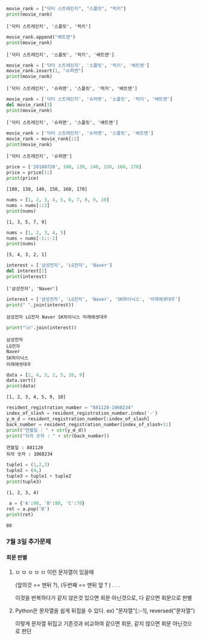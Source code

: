 ```python
movie_rank = ["닥터 스트레인지", "스플릿", "럭키"]
print(movie_rank)
```

    ['닥터 스트레인지', '스플릿', '럭키']



```python
movie_rank.append("배트맨")
print(movie_rank)
```

    ['닥터 스트레인지', '스플릿', '럭키', '배트맨']



```python
movie_rank = ['닥터 스트레인지', '스플릿', '럭키', '배트맨']
movie_rank.insert(1, "슈퍼맨")
print(movie_rank)
```

    ['닥터 스트레인지', '슈퍼맨', '스플릿', '럭키', '배트맨']



```python
movie_rank = ['닥터 스트레인지', '슈퍼맨', '스플릿', '럭키', '배트맨']
del movie_rank[3]
print(movie_rank)
```

    ['닥터 스트레인지', '슈퍼맨', '스플릿', '배트맨']



```python
movie_rank = ['닥터 스트레인지', '슈퍼맨', '스플릿', '배트맨']
movie_rank = movie_rank[:2]
print(movie_rank)
```

    ['닥터 스트레인지', '슈퍼맨']



```python
price = ['20180728', 100, 130, 140, 150, 160, 170]
price = price[1:]
print(price)
```

    [100, 130, 140, 150, 160, 170]



```python
nums = [1, 2, 3, 4, 5, 6, 7, 8, 9, 10]
nums = nums[::2]
print(nums)
```

    [1, 3, 5, 7, 9]



```python
nums = [1, 2, 3, 4, 5]
nums = nums[-1::-1]
print(nums)
```

    [5, 4, 3, 2, 1]



```python
interest = ['삼성전자', 'LG전자', 'Naver']
del interest[1]
print(interest)
```

    ['삼성전자', 'Naver']



```python
interest = ['삼성전자', 'LG전자', 'Naver', 'SK하이닉스', '미래에셋대우']
print(" ".join(interest))
```

    삼성전자 LG전자 Naver SK하이닉스 미래에셋대우



```python
print("\n".join(interest))
```

    삼성전자
    LG전자
    Naver
    SK하이닉스
    미래에셋대우



```python
data = [2, 4, 3, 1, 5, 10, 9]
data.sort()
print(data)
```

    [1, 2, 3, 4, 5, 9, 10]



```python
resident_registration_number = "881120-1068234"
index_of_slash = resident_registration_number.index('-')
y_m_d = resident_registration_number[:index_of_slash]
back_number = resident_registration_number[index_of_slash+1:]
print("연월일 : " + str(y_m_d))
print("뒤의 숫자 : " + str(back_number))
```

    연월일 : 881120
    뒤의 숫자 : 1068234



```python
tuple1 = (1,2,3)
tuple2 = (4,)
tuple3 = tuple1 + tuple2
print(tuple3)
```

    (1, 2, 3, 4)



```python
 a = {'A':90, 'B':80, 'C':70}
ret = a.pop('B')
print(ret)
```

    80

### 7월 3일 추가문제

#### 회문 판별

1. ㅁ ㅁ ㅁ ㅁ ㅁ 이런 문자열이 있을때

   (앞의것 == 맨뒤 ?), (두번째 == 맨뒤 앞 ? ) . . .

   이것을 반복하다가 같지 않은것 있으면 회문 아닌것으로, 다 같으면 회문으로 판별

   

2. Python은 문자열을 쉽게 뒤집을 수 있다. ex)  "문자열"[::-1], reversed("문자열")

   이렇게 문자열 뒤집고 기존것과 비교하여 같으면 회문, 같지 않으면 회문 아닌것으로 판단

